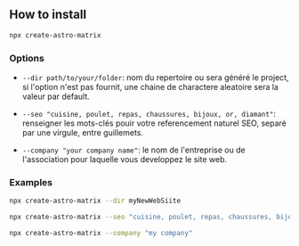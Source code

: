 ## How to install

```bash
npx create-astro-matrix
```

### Options

* `--dir path/to/your/folder`: nom du repertoire ou sera généré le project, si l'option n'est pas fournit, une chaine de charactere aleatoire sera la valeur par default.

* `--seo "cuisine, poulet, repas, chaussures, bijoux, or, diamant"`: renseigner les mots-clés pouir votre referencement naturel SEO, separé par une virgule, entre guillemets.

* `--company "your company name"`: le nom de l'entreprise ou de l'association pour laquelle vous developpez le site web.

### Examples
```bash
npx create-astro-matrix --dir myNewWebSiite
```

```bash
npx create-astro-matrix --seo "cuisine, poulet, repas, chaussures, bijoux, or, diamant"
```

```bash
npx create-astro-matrix --company "my company"
```